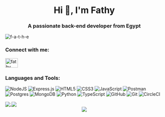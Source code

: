 <h1 align="center">Hi 👋, I'm Fathy</h1>
<h3 align="center">A passionate back-end developer from Egypt</h3>

<p align="left"> <img src="https://komarev.com/ghpvc/?username=f-a-t-h-e&label=Profile%20views&color=0e75b6&style=flat" alt="f-a-t-h-e" /> </p>
<!-- 
<p align="left"> <a href="https://github.com/ryo-ma/github-profile-trophy"><img src="https://github-profile-trophy.vercel.app/?username=f-a-t-h-e" alt="f-a-t-h-e" /></a> </p>
 -->
<h3 align="left">Connect with me:</h3>
<p align="left">
 <a href="https://www.linkedin.com/in/fathy-osama/" target="blank"><img align="center" src="https://raw.githubusercontent.com/rahuldkjain/github-profile-readme-generator/master/src/images/icons/Social/linked-in-alt.svg" alt="fathy osame" height="30" width="40" /></a>
</p>

<h3 align="left">Languages and Tools:</h3>

![NodeJS](https://img.shields.io/badge/node.js-6DA55F?style=for-the-badge&logo=node.js&logoColor=white) ![Express.js](https://img.shields.io/badge/express.js-%23404d59.svg?style=for-the-badge&logo=express&logoColor=%2361DAFB) ![HTML5](https://img.shields.io/badge/html5-%23E34F26.svg?style=for-the-badge&logo=html5&logoColor=white) ![CSS3](https://img.shields.io/badge/css3-%231572B6.svg?style=for-the-badge&logo=css3&logoColor=white) ![JavaScript](https://img.shields.io/badge/javascript-%23323330.svg?style=for-the-badge&logo=javascript&logoColor=%23F7DF1E) ![Postman](https://img.shields.io/badge/Postman-FF6C37?style=for-the-badge&logo=postman&logoColor=white) ![Postgres](https://img.shields.io/badge/postgres-%23316192.svg?style=for-the-badge&logo=postgresql&logoColor=white) ![MongoDB](https://img.shields.io/badge/MongoDB-%234ea94b.svg?style=for-the-badge&logo=mongodb&logoColor=white) ![Python](https://img.shields.io/badge/python-3670A0?style=for-the-badge&logo=python&logoColor=ffdd54) ![TypeScript](https://img.shields.io/badge/typescript-%23007ACC.svg?style=for-the-badge&logo=typescript&logoColor=white) ![GitHub](https://img.shields.io/badge/github-%23121011.svg?style=for-the-badge&logo=github&logoColor=white) ![Git](https://img.shields.io/badge/git-%23F05033.svg?style=for-the-badge&logo=git&logoColor=white) ![CircleCI](https://img.shields.io/badge/circle%20ci-%23161616.svg?style=for-the-badge&logo=circleci&logoColor=white)

<a href="https://github.com/anuraghazra/github-readme-stats">
  <img align="center" src="https://github-readme-streak-stats.herokuapp.com?user=f-a-t-h-e&theme=blue-green" />
</a>
<a href="https://github.com/anuraghazra/convoychat">
  <img align="center" src="https://github-readme-stats.vercel.app/api/top-langs/?username=f-a-t-h-e&show_icons=true&locale=en&theme=blue-green&hide=scss,javascript,procfile,shell" />
</a>
<div align="center">
<img align="center" src="https://github-readme-stats.vercel.app/api?username=f-a-t-h-e&hide=contribs,prs&show_icons=true&theme=blue-green" />
</div>

<!--
**f-a-t-h-e/f-a-t-h-e** is a ✨ _special_ ✨ repository because its `README.md` (this file) appears on your GitHub profile.

Here are some ideas to get you started:

- 🔭 I’m currently working on ...
- 🌱 I’m currently learning ...
- 👯 I’m looking to collaborate on ...
- 🤔 I’m looking for help with ...
- 💬 Ask me about ...
- 📫 How to reach me: ...
- 😄 Pronouns: ...
- ⚡ Fun fact: ...
-->
